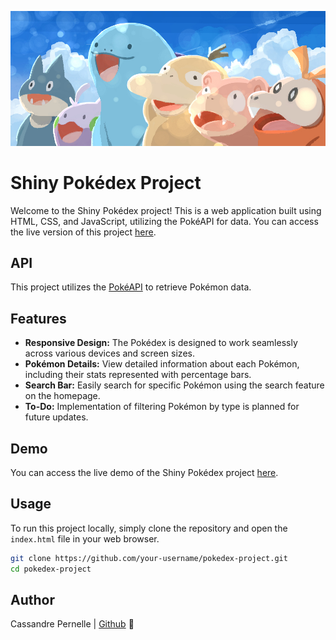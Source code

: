 ![pokemon banner](https://github.com/wefixte/pokedex-project/blob/main/images/readme_pokemon.jpg?raw=true)

# Shiny Pokédex Project

Welcome to the Shiny Pokédex project! This is a web application built using HTML, CSS, and JavaScript, utilizing the PokéAPI for data. 
You can access the live version of this project [here](https://wefixte.github.io/pokedex-project/).

## API
This project utilizes the [PokéAPI](https://pokeapi.co/) to retrieve Pokémon data.

## Features
- **Responsive Design:** The Pokédex is designed to work seamlessly across various devices and screen sizes.
- **Pokémon Details:** View detailed information about each Pokémon, including their stats represented with percentage bars.
- **Search Bar:** Easily search for specific Pokémon using the search feature on the homepage.
- **To-Do:** Implementation of filtering Pokémon by type is planned for future updates.

## Demo
You can access the live demo of the Shiny Pokédex project [here](https://wefixte.github.io/pokedex-project/).

## Usage
To run this project locally, simply clone the repository and open the `index.html` file in your web browser.

```bash
git clone https://github.com/your-username/pokedex-project.git
cd pokedex-project
```

## Author
Cassandre Pernelle | [Github](https://github.com/wefixte) 🦆
